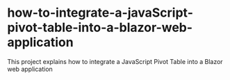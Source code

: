 # how-to-integrate-a-javaScript-pivot-table-into-a-blazor-web-application
This project explains how to integrate a JavaScript Pivot Table into a Blazor web application
